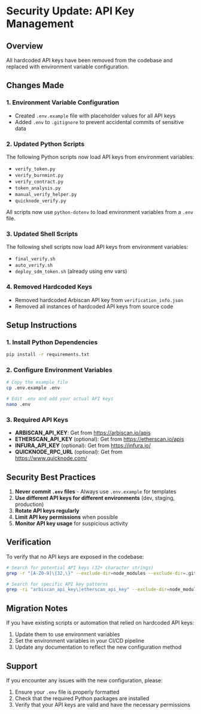 # Security Update: API Key Management

## Overview
All hardcoded API keys have been removed from the codebase and replaced with environment variable configuration.

## Changes Made

### 1. Environment Variable Configuration
- Created `.env.example` file with placeholder values for all API keys
- Added `.env` to `.gitignore` to prevent accidental commits of sensitive data

### 2. Updated Python Scripts
The following Python scripts now load API keys from environment variables:
- `verify_token.py`
- `verify_burnmint.py`
- `verify_contract.py`
- `token_analysis.py`
- `manual_verify_helper.py`
- `quicknode_verify.py`

All scripts now use `python-dotenv` to load environment variables from a `.env` file.

### 3. Updated Shell Scripts
The following shell scripts now load API keys from environment variables:
- `final_verify.sh`
- `auto_verify.sh`
- `deploy_sdm_token.sh` (already using env vars)

### 4. Removed Hardcoded Keys
- Removed hardcoded Arbiscan API key from `verification_info.json`
- Removed all instances of hardcoded API keys from source code

## Setup Instructions

### 1. Install Python Dependencies
```bash
pip install -r requirements.txt
```

### 2. Configure Environment Variables
```bash
# Copy the example file
cp .env.example .env

# Edit .env and add your actual API keys
nano .env
```

### 3. Required API Keys
- **ARBISCAN_API_KEY**: Get from https://arbiscan.io/apis
- **ETHERSCAN_API_KEY** (optional): Get from https://etherscan.io/apis
- **INFURA_API_KEY** (optional): Get from https://infura.io/
- **QUICKNODE_RPC_URL** (optional): Get from https://www.quicknode.com/

## Security Best Practices

1. **Never commit `.env` files** - Always use `.env.example` for templates
2. **Use different API keys for different environments** (dev, staging, production)
3. **Rotate API keys regularly**
4. **Limit API key permissions** when possible
5. **Monitor API key usage** for suspicious activity

## Verification
To verify that no API keys are exposed in the codebase:

```bash
# Search for potential API keys (32+ character strings)
grep -r "[A-Z0-9]\{32,\}" --exclude-dir=node_modules --exclude-dir=.git --exclude="*.json" .

# Search for specific API key patterns
grep -ri "arbiscan_api_key\|etherscan_api_key" --exclude-dir=node_modules --exclude-dir=.git --exclude=".env*" .
```

## Migration Notes
If you have existing scripts or automation that relied on hardcoded API keys:
1. Update them to use environment variables
2. Set the environment variables in your CI/CD pipeline
3. Update any documentation to reflect the new configuration method

## Support
If you encounter any issues with the new configuration, please:
1. Ensure your `.env` file is properly formatted
2. Check that the required Python packages are installed
3. Verify that your API keys are valid and have the necessary permissions